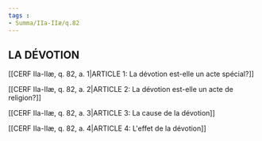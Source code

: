 ```yaml
---
tags : 
- Summa/IIa-IIæ/q.82
---
```


## LA DÉVOTION

[[CERF IIa-IIæ, q. 82, a. 1|ARTICLE 1: La dévotion est-elle un acte spécial?]]

[[CERF IIa-IIæ, q. 82, a. 2|ARTICLE 2: La dévotion est-elle un acte de religion?]]

[[CERF IIa-IIæ, q. 82, a. 3|ARTICLE 3: La cause de la dévotion]]

[[CERF IIa-IIæ, q. 82, a. 4|ARTICLE 4: L'effet de la dévotion]]


